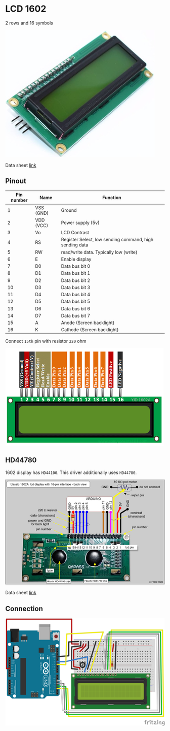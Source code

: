 # LCD 1602
2 rows and 16 symbols

![1602](./assets/1602.jpg)

Data sheet [link](./assets/lcd1602.pdf)

## Pinout

| Pin number | Name      | Function                                                |
| ---------- | --------- | ------------------------------------------------------- |
| 1          | VSS (GND) | Ground                                                  |
| 2          | VDD (VCC) | Power supply (5v)                                       |
| 3          | Vo        | LCD Contrast                                            |
| 4          | RS        | Register Select, low sending command, high sending data |
| 5          | RW        | read/write data. Typically low (write)                  |
| 6          | E         | Enable display                                          |
| 7          | D0        | Data bus bit 0                                          |
| 8          | D1        | Data bus bit 1                                          |
| 9          | D2        | Data bus bit 2                                          |
| 10         | D3        | Data bus bit 3                                          |
| 11         | D4        | Data bus bit 4                                          |
| 12         | D5        | Data bus bit 5                                          |
| 13         | D6        | Data bus bit 6                                          |
| 14         | D7        | Data bus bit 7                                          |
| 15         | A         | Anode (Screen backlight)                                |
| 16         | K         | Cathode (Screen backlight)                              |

Connect `15th` pin with resistor `220` ohm


![1602 pins](./assets/1602-pins.webp)

## HD44780
1602 display has `HD44100`. This driver additionally uses `HD44780`.

![1602 back](./assets/led1602-back.jpeg)
 
Data sheet [link](./assets/HD44780.pdf)

## Connection 

![lcd1602 circuit](./assets/lcd1602-circuit.svg)